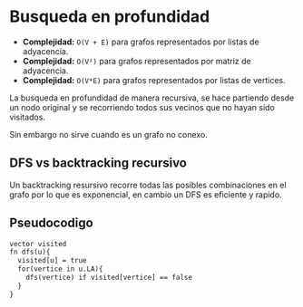 # Busqueda en profundidad

- **Complejidad:** `O(V + E)` para grafos representados por listas de adyacencia.
- **Complejidad:** `O(V²)` para grafos representados por matriz de adyacencia.
- **Complejidad:** `O(V*E)` para grafos representados por listas de vertices.

La busqueda en profundidad de manera recursiva, se hace partiendo desde un nodo
original y se recorriendo todos sus vecinos que no hayan sido visitados.

Sin embargo no sirve cuando es un grafo no conexo.

## DFS vs backtracking recursivo

Un backtracking resursivo recorre todas las posibles combinaciones en el grafo
por lo que es exponencial, en cambio un DFS es eficiente y rapido.

## Pseudocodigo

```txt
vector visited
fn dfs(u){
  visited[u] = true
  for(vertice in u.LA){
    dfs(vertice) if visited[vertice] == false
  }
}
```
